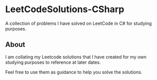 # LeetCodeSolutions-CSharp
A collection of problems I have solved on LeetCode in C# for studying purposes.

## About
I am collating my Leetcode solutions that I have created for my own studying purposes to reference at later dates.

Feel free to use them as guidance to help you solve the solutions.
